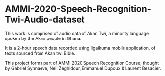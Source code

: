 # AMMI-2020-Speech-Recognition-Twi-Audio-dataset

This work is comprised of audio data of Akan Twi, a minority language spoken by the Akan people in Ghana.

It is a 2-hour speech data recorded using ligaikuma mobile application, of texts sourced from Akan twi Bible.

This project forms part of AMMI 2020 Speech Recognition Course, thought by Gabriel Synnaeve, Neil Zeghidour, Emmanuel Dupoux & Laurent Besacier.
